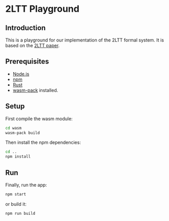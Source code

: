 # 2LTT Playground

## Introduction
This is a playground for our implementation of the 2LTT formal system. It is based on the [2LTT paper](https://andraskovacs.github.io/pdfs/2ltt.pdf).

## Prerequisites
- [Node.js](https://nodejs.org/en/)
- [npm](https://www.npmjs.com/)
- [Rust](https://www.rust-lang.org/)
- [wasm-pack](https://rustwasm.github.io/wasm-pack/installer/) installed.

## Setup
First compile the wasm module:
```bash
cd wasm
wasm-pack build
```

Then install the npm dependencies:
```bash
cd ..
npm install
```

## Run
Finally, run the app:
```bash
npm start
```
or build it:
```bash
npm run build
```

